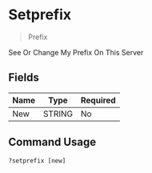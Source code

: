 # Setprefix
> Prefix

See Or Change My Prefix On This Server

## Fields

| Name | Type | Required |
|------|------|----------|
| New | STRING | No |

## Command Usage
```
?setprefix [new]
```